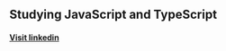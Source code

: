 
## Studying JavaScript and TypeScript

#### [Visit linkedin](https://www.linkedin.com/in/matheus-dario-247193208/)